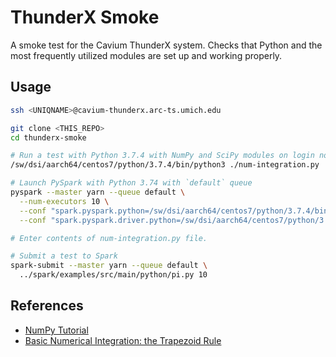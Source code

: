 # ThunderX Smoke

A smoke test for the Cavium ThunderX system. Checks that Python and the most frequently utilized modules are set up and working properly.

## Usage

```bash
ssh <UNIQNAME>@cavium-thunderx.arc-ts.umich.edu

git clone <THIS_REPO>
cd thunderx-smoke

# Run a test with Python 3.7.4 with NumPy and SciPy modules on login node.
/sw/dsi/aarch64/centos7/python/3.7.4/bin/python3 ./num-integration.py

# Launch PySpark with Python 3.74 with `default` queue
pyspark --master yarn --queue default \
  --num-executors 10 \
  --conf "spark.pyspark.python=/sw/dsi/aarch64/centos7/python/3.7.4/bin/python3" \
  --conf "spark.pyspark.driver.python=/sw/dsi/aarch64/centos7/python/3.7.4/bin/python3"

# Enter contents of num-integration.py file.

# Submit a test to Spark
spark-submit --master yarn --queue default \
  ../spark/examples/src/main/python/pi.py 10
```

## References

- [NumPy Tutorial](https://cs231n.github.io/python-numpy-tutorial/)
- [Basic Numerical Integration: the Trapezoid Rule](https://nbviewer.jupyter.org/github/ipython/ipython/blob/master/examples/IPython%20Kernel/Trapezoid%20Rule.ipynb)
